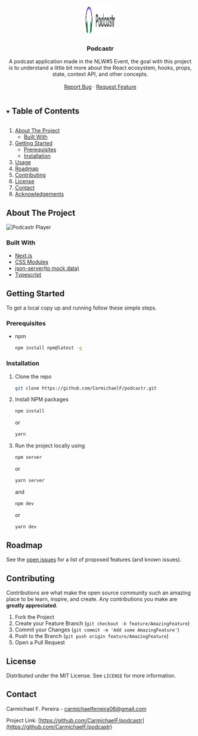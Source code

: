 <br />
<p align="center">
  <a href="https://github.com/CarmichaelF/podcastr">
    <img src="/public/logo.svg" alt="Podcastr Logo" width="80" height="80">
  </a>

  <h3 align="center">Podcastr</h3>

  <p align="center">
    A podcast application made in the NLW#5 Event, the goal with this project is to understand a little bit more about the React ecosystem, hooks, props, state, context API, and other concepts.
    <br />
    <br />
    <a href="https://github.com/CarmichaelF/podcastr/issues">Report Bug</a>
    ·
    <a href="https://github.com/CarmichaelF/podcastr/issues">Request Feature</a>
  </p>
</p>



<!-- TABLE OF CONTENTS -->
<details open="open">
  <summary><h2 style="display: inline-block">Table of Contents</h2></summary>
  <ol>
    <li>
      <a href="#about-the-project">About The Project</a>
      <ul>
        <li><a href="#built-with">Built With</a></li>
      </ul>
    </li>
    <li>
      <a href="#getting-started">Getting Started</a>
      <ul>
        <li><a href="#prerequisites">Prerequisites</a></li>
        <li><a href="#installation">Installation</a></li>
      </ul>
    </li>
    <li><a href="#usage">Usage</a></li>
    <li><a href="#roadmap">Roadmap</a></li>
    <li><a href="#contributing">Contributing</a></li>
    <li><a href="#license">License</a></li>
    <li><a href="#contact">Contact</a></li>
    <li><a href="#acknowledgements">Acknowledgements</a></li>
  </ol>
</details>



<!-- ABOUT THE PROJECT -->
## About The Project

<img src="/public/podcastr-home.png" alt="Podcastr Player">

### Built With

* [Next.js](https://nextjs.org/)
* [CSS Modules](https://github.com/css-modules/css-modules)
* [json-server(to mock data)](https://www.npmjs.com/package/json-server)
* [Typescript](https://www.typescriptlang.org/)



<!-- GETTING STARTED -->
## Getting Started

To get a local copy up and running follow these simple steps.

### Prerequisites

* npm
  ```sh
  npm install npm@latest -g
  ```

### Installation

1. Clone the repo
   ```sh
   git clone https://github.com/CarmichaelF/podcastr.git
   ```
2. Install NPM packages
   ```sh
   npm install
   ```
   or
   ```sh
   yarn
   ```
3. Run the project locally using
   ```sh
   npm server
   ```
   or
   ```sh
   yarn server
   ```
   and

   ```sh
   npm dev
   ```
   or
   ```sh
   yarn dev
   ```

<!-- ROADMAP -->
## Roadmap

See the [open issues](https://github.com/CarmichaelF/podcastr/issues) for a list of proposed features (and known issues).

<!-- CONTRIBUTING -->
## Contributing

Contributions are what make the open source community such an amazing place to be learn, inspire, and create. Any contributions you make are **greatly appreciated**.

1. Fork the Project
2. Create your Feature Branch (`git checkout -b feature/AmazingFeature`)
3. Commit your Changes (`git commit -m 'Add some AmazingFeature'`)
4. Push to the Branch (`git push origin feature/AmazingFeature`)
5. Open a Pull Request

<!-- LICENSE -->
## License

Distributed under the MIT License. See `LICENSE` for more information.

<!-- CONTACT -->
## Contact

Carmichael F. Pereira - [carmichaelferreira06@gmail.com](mailto:carmichaelferreira06@gmail.com)

Project Link: [https://github.com/CarmichaelF/podcastr](https://github.com/CarmichaelF/podcastr)